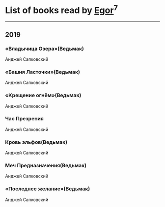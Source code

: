 # List of books read by [Egor](http://vk.com/id166766907)<sup>7</sup>
---

## 2019

### «Владычица Озера»(Ведьмак)
Анджей Сапковский


### «Башня Ласточки»(Ведьмак)
Анджей Сапковский


### «Крещение огнём»(Ведьмак)
Анджей Сапковский


### Час Презрения
Анджей Сапковский


### Кровь эльфов(Ведьмак)
Анджей Сапковский


### Меч Предназначения(Ведьмак)
Анджей Сапковский


### «Последнее желание»(Ведьмак)
Анджей Сапковский



